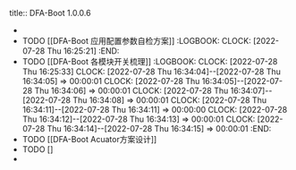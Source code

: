 title:: DFA-Boot 1.0.0.6

-
- TODO [[DFA-Boot  应用配置参数自检方案]]
  :LOGBOOK:
  CLOCK: [2022-07-28 Thu 16:25:21]
  :END:
- TODO  [[DFA-Boot  各模块开关梳理]]
  :LOGBOOK:
  CLOCK: [2022-07-28 Thu 16:25:33]
  CLOCK: [2022-07-28 Thu 16:34:04]--[2022-07-28 Thu 16:34:05] =>  00:00:01
  CLOCK: [2022-07-28 Thu 16:34:05]--[2022-07-28 Thu 16:34:06] =>  00:00:01
  CLOCK: [2022-07-28 Thu 16:34:07]--[2022-07-28 Thu 16:34:08] =>  00:00:01
  CLOCK: [2022-07-28 Thu 16:34:11]--[2022-07-28 Thu 16:34:11] =>  00:00:00
  CLOCK: [2022-07-28 Thu 16:34:12]--[2022-07-28 Thu 16:34:13] =>  00:00:01
  CLOCK: [2022-07-28 Thu 16:34:14]--[2022-07-28 Thu 16:34:15] =>  00:00:01
  :END:
- TODO [[DFA-Boot Acuator方案设计]]
- TODO []
-